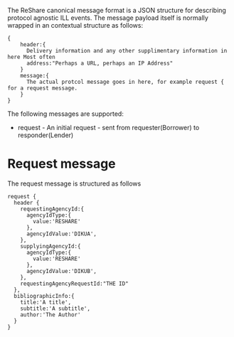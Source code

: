 
The ReShare canonical message format is a JSON structure for describing protocol agnostic ILL events. The message payload itself is normally wrapped in an
contextual structure as follows:

    {
        header:{
          Delivery information and any other supplimentary information in here Most often
          address:"Perhaps a URL, perhaps an IP Address"
        }
        message:{
          The actual protcol message goes in here, for example request { for a request message.
        }
    }
  

The following messages are supported:

* request - An initial request - sent from requester(Borrower) to responder(Lender)

# Request message

The request message is structured as follows

    request {
      header {
        requestingAgencyId:{
          agencyIdType:{
            value:'RESHARE'
          },
          agencyIdValue:'DIKUA',
        },
        supplyingAgencyId:{
          agencyIdType:{
            value:'RESHARE'
          },
          agencyIdValue:'DIKUB',
        },
        requestingAgencyRequestId:"THE ID"
      },
      bibliographicInfo:{
        title:'A title',
        subtitle:'A subtitle',
        author:'The Author'
      }
    }


